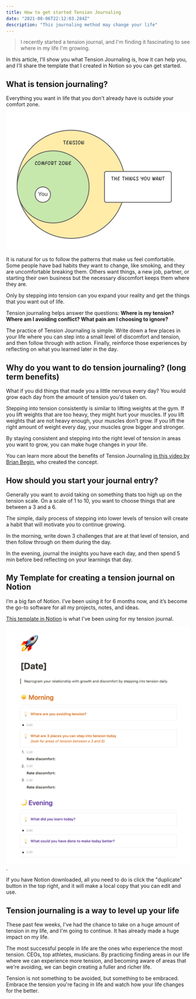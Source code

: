 ```yaml
---
title: How to get started Tension Journaling
date: "2021-08-06T22:12:03.284Z"
description: "This journaling method may change your life"
---
```


> I recently started a tension journal, and I'm finding it fascinating to see where in my life I'm growing.

In this article, I'll show you what Tension Journaling is, how it can help you, and I'll share the template that I created in Notion so you can get started.

## What is tension journaling?

Everything you want in life that you don't already have is outside your comfort zone.

![Template](./comfortzone.png)

It is natural for us to follow the patterns that make us feel comfortable. Some people have bad habits they want to change, like smoking, and they are uncomfortable breaking them. Others want things, a new job, partner, or starting their own business but the necessary discomfort keeps them where they are.

Only by stepping into tension can you expand your reality and get the things that you want out of life.     

Tension journaling helps answer the questions: **Where is my tension? Where am I avoiding conflict? What pain am I choosing to ignore?**

The practice of Tension Journaling is simple. Write down a few places in your life where you can step into a small level of discomfort and tension, and then follow through with action. Finally, reinforce those experiences by reflecting on what you learned later in the day.

## Why do you want to do tension journaling? (long term benefits)

What if you did things that made you a little nervous every day? You would grow each day from the amount of tension you'd taken on. 

Stepping into tension consistently is similar to lifting weights at the gym. If you lift weights that are too heavy, they might hurt your muscles. If you lift weights that are not heavy enough, your muscles don’t grow. If you lift the right amount of weight every day, your muscles grow bigger and stronger.

By staying consistent and stepping into the right level of tension in areas you want to grow, you can make huge changes in your life. 

You can learn more about the benefits of Tension Journaling [in this video by Brian Begin](https://www.youtube.com/watch?v=Fb1SNA7HJa0), who created the concept. 


## How should you start your journal entry?

Generally you want to avoid taking on something thats too high up on the tension scale. On a scale of 1 to 10, you want to choose things that are between a 3 and a 6.

The simple, daily process of stepping into lower levels of tension will create a habit that will motivate you to continue growing.

In the morning, write down 3 challenges that are at that level of tension, and then follow through on them during the day.

In the evening, journal the insights you have each day, and then spend 5 min before bed reflecting on your learnings that day.

## My Template for creating a tension journal on Notion

I’m a big fan of Notion. I’ve been using it for 6 months now, and it’s become the go-to software for all my projects, notes, and ideas.

[This template in Notion](https://tyhenkel.notion.site/Tension-Journal-8ab807921e9345d794de0649b06d7ce5) is what I've been using for my tension journal.

[![Template](./template.png)](https://tyhenkel.notion.site/Tension-Journal-8ab807921e9345d794de0649b06d7ce5).

If you have Notion downloaded, all you need to do is click the "duplicate" button in the top right, and it will make a local copy that you can edit and use.

## Tension journaling is a way to level up your life

These past few weeks, I've had the chance to take on a huge amount of tension in my life, and I'm going to continue. It has already made a huge impact on my life.

The most successful people in life are the ones who experience the most tension. CEOs, top athletes, musicians. By practicing finding areas in our life where we can experience more tension, and becoming aware of areas that we're avoiding, we can begin creating a fuller and richer life.

Tension is not something to be avoided, but something to be embraced. Embrace the tension you're facing in life and watch how your life changes for the better.